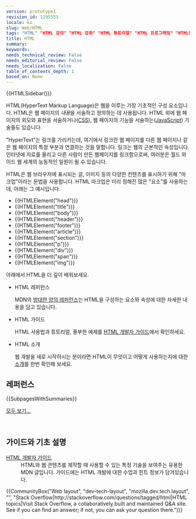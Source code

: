 ```yaml
---
version: prototype1
revision_id: 1295553
locale: ko
slug: Web/HTML
tags: "HTML" "HTML 강의" "HTML 강좌" "HTML 튜토리얼" "HTML 프로그래밍" "HTML5" "웹" "하이퍼텍스트"
title: HTML
summary: 
keywords: 
needs_technical_review: False
needs_editorial_review: False
needs_localization: False
table_of_contents_depth: 1
based_on: None
---
```

<p>{{HTMLSidebar()}}</p>

<p><span class="seoSummary">HTML(HyperText Markup Language)은&nbsp;웹을 이루는 가장 기초적인 구성 요소입니다. HTML은 웹 페이지의 <em>내용</em>을 서술하고 정의하는 데 사용됩니다. HTML 외에 웹 페이지의 외모와 표현을 서술하거나(<a href="/ko/docs/Web/CSS">CSS</a>), 웹 페이지의 기능을 서술하는(<a href="/ko/docs/Web/JavaScript">JavaScript</a>) 기술들도 있습니다.</span></p>

<p>"HyperText"는 링크를 가리키는데, 여기에서 링크란 웹 페이지를 다른 웹 페이지나 같은 웹 페이지의 특정 부분과&nbsp;연결하는 것을 말합니다. 링크는 웹의 근본적인 속성입니다. 인터넷에 자료를 올리고 다른 사람이 만든 웹페이지를 링크함으로써, 여러분은 월드 와이드 웹 세계의&nbsp;능동적인 일원이 될 수 있습니다.</p>

<p>HTML은 웹 브라우저에 표시되는 글, 이미지 등의 다양한 컨텐츠를 표시하기 위해 "마크업"이라는 문법을 사용합니다. HTML 마크업은 미리 정해진 많은 "요소"를 사용하는데, 아래는 그 예시입니다.</p>

<ul>
 <li>{{HTMLElement("head")}}</li>
 <li>{{HTMLElement("title")}}</li>
 <li>{{HTMLElement("body")}}</li>
 <li>{{HTMLElement("header")}}</li>
 <li>{{HTMLElement("footer")}}</li>
 <li>{{HTMLElement("article")}}</li>
 <li>{{HTMLElement("section")}}</li>
 <li>{{HTMLElement("p")}}</li>
 <li>{{HTMLElement("div")}}</li>
 <li>{{HTMLElement("span")}}</li>
 <li>{{HTMLElement("img")}}</li>
</ul>

<p>아래에서 HTML을 더 깊이 배워보세요.</p>

<section class="cleared" id="sect1">
<ul class="card-grid">
 <li><span>HTML 레퍼런스</span>

  <p>MDN의 <a href="/en-US/docs/Web/HTML/Reference">방대한 양의 레퍼런스</a>는 HTML을 구성하는 요소와 속성에 대한 자세한 내용을 담고 있습니다.</p>
 </li>
 <li><span>HTML 가이드</span>
  <p>HTML 사용법과 튜토리얼, 풍부한 예제를&nbsp;<a href="/en-US/docs/Web/Guide/HTML">HTML 개발자 가이드</a>에서 확인하세요.</p>
 </li>
 <li><span>HTML 소개</span>
  <p>웹 개발을 새로 시작하시는 분이라면 HTML이 무엇이고 어떻게 사용하는지에 대한 <a href="https://developer.mozilla.org/en-US/docs/Web/Guide/HTML/Introduction">소개</a>를 한번 확인해 보세요.</p>
 </li>
</ul>

<div class="row topicpage-table">
<div class="section">
<h2 class="Documentation" id="Documentation" name="Documentation">레퍼런스</h2>

<p>{{SubpagesWithSummaries}}</p>

<p><span class="alllinks"><a href="/en-US/docs/tag/HTML" title="Article tagged: HTML">모두 보기...</a></span></p>
</div>

<p>&nbsp;</p>

<div class="section">
<h2 class="Tools" id="Tools" name="Tools">가이드와 기초 설명</h2>

<dl>
 <dt><a href="/en-US/docs/Web/Guide/HTML">HTML 개발자 가이드</a></dt>
 <dd>HTML와 웹 콘텐츠를 제작할 때 사용할 수 있는 특정 기술을 보여주는 유용한 MDN 글입니다. 가이드에는 HTML 개발에 대한 수업과 힌트 정보가 담겨있습니다.</dd>
</dl>
</div>
</div>

<p>{{CommunityBox("Web layout", "dev-tech-layout", "mozilla.dev.tech.layout", "", "Stack Overflow|http://stackoverflow.com/questions/tagged/html|HTML topics|Visit Stack Overflow, a collaboratively built and maintained Q&amp;A site. See if you can find an answer; if not, you can ask your question there.")}}</p>
</section>

